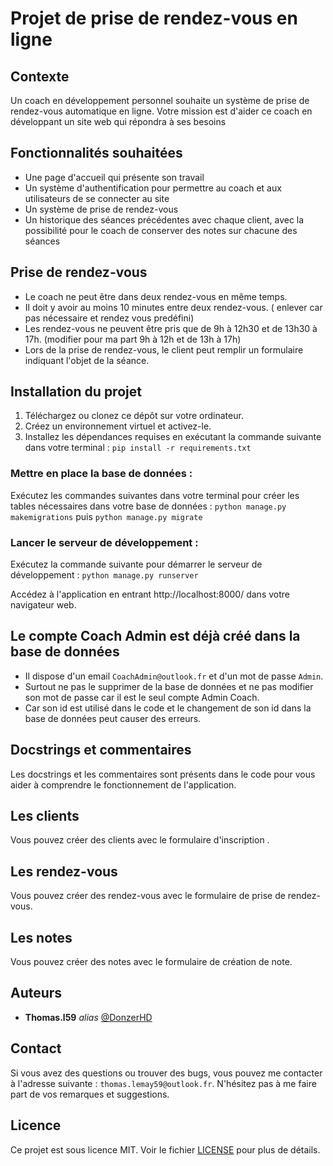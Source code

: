 # Projet de prise de rendez-vous en ligne

## Contexte
Un coach en développement personnel souhaite un système de prise de rendez-vous automatique en ligne. Votre mission est d'aider ce coach en développant un site web qui répondra à ses besoins

## Fonctionnalités souhaitées 
- Une page d'accueil qui présente son travail
- Un système d'authentification pour permettre au coach et aux utilisateurs de se connecter au site
- Un système de prise de rendez-vous
- Un historique des séances précédentes avec chaque client, avec la possibilité pour le coach de conserver des notes sur chacune des séances

## Prise de rendez-vous
- Le coach ne peut être dans deux rendez-vous en même temps.
- Il doit y avoir au moins 10 minutes entre deux rendez-vous. ( enlever car pas nécessaire et rendez vous predéfini)
- Les rendez-vous ne peuvent être pris que de 9h à 12h30 et de 13h30 à 17h. (modifier pour ma part 9h à 12h et de 13h à 17h)
- Lors de la prise de rendez-vous, le client peut remplir un formulaire indiquant l'objet de la séance.

## Installation du projet

1. Téléchargez ou clonez ce dépôt sur votre ordinateur.
2. Créez un environnement virtuel et activez-le.
3. Installez les dépendances requises en exécutant la commande suivante dans votre terminal : `pip install -r requirements.txt`

### Mettre en place la base de données :
Exécutez les commandes suivantes dans votre terminal pour créer les tables nécessaires dans votre base de données : `python manage.py makemigrations` puis `python manage.py migrate`

### Lancer le serveur de développement :
Exécutez la commande suivante pour démarrer le serveur de développement : `python manage.py runserver`

Accédez à l'application en entrant http://localhost:8000/ dans votre navigateur web.

## Le compte Coach Admin est déjà créé dans la base de données

- Il dispose d'un email `CoachAdmin@outlook.fr` et d'un mot de passe `Admin`.
- Surtout ne pas le supprimer de la base de données et ne pas modifier son mot de passe car il est le seul compte Admin Coach.
- Car son id est utilisé dans le code et le changement de son id dans la base de données peut causer des erreurs.

## Docstrings et commentaires
Les docstrings et les commentaires sont présents dans le code pour vous aider à comprendre le fonctionnement de l'application.

## Les clients
Vous pouvez créer des clients avec le formulaire d'inscription .

## Les rendez-vous
Vous pouvez créer des rendez-vous avec le formulaire de prise de rendez-vous.

## Les notes
Vous pouvez créer des notes avec le formulaire de création de note.


## Auteurs
* **Thomas.l59** _alias_ [@DonzerHD](https://github.com/DonzerHD)

## Contact
Si vous avez des questions ou trouver des bugs, vous pouvez me contacter à l'adresse suivante : `thomas.lemay59@outlook.fr`.
N'hésitez pas à me faire part de vos remarques et suggestions.

## Licence
Ce projet est sous licence MIT. Voir le fichier [LICENSE](LICENSE) pour plus de détails.
